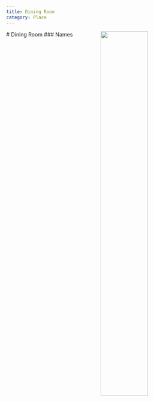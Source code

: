 ```yaml
---
title: Dining Room
category: Place
---
```

<img src="https://raw.githubusercontent.com/MeanyLodge/meanylodge.github.com/assets/img/2020-Dining-Room.jpeg" align="right" style="width: 50%;">
# Dining Room
### Names
